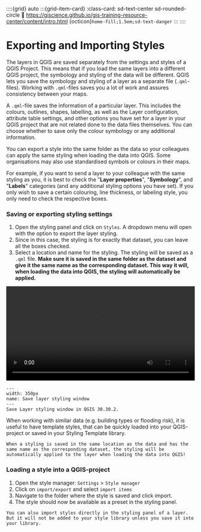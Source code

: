 ::::{grid} auto
:::{grid-item-card}
:class-card: sd-text-center sd-rounded-circle
:link: https://giscience.github.io/gis-training-resource-center/content/intro.html 
{octicon}`home-fill;1.5em;sd-text-danger`
:::
::::

# Exporting and Importing Styles

The layers in QGIS are saved separately from the settings and styles of a QGIS Project. This means that if you load the same layers into a different QGIS project, the symbology and styling of the data will be different. QGIS lets you save the symbology and styling of a layer as a separate file (`.qml`-files). Working with `.qml`-files saves you a lot of work and assures consistency between your maps.

A `.qml`-file saves the information of a particular layer. This includes the colours, outlines, shapes, labelling, as well as the Layer configuration, attribute table settings, and other options you have set for a layer in your QGIS project that are not related done to the data files themselves. You can choose whether to save only the colour symbology or any additional information.
 
You can export a style into the same folder as the data so your colleagues can apply the same styling when loading the data into QGIS.
Some organisations may also use standardised symbols or colours in their maps. 

For example, if you want to send a layer to your colleague with the same styling as you, it is best to check the "__Layer properties__", "__Symbology__", and "__Labels__" categories (and any additional styling options you have set). If you only wish to save a certain colouring, line thickness, or labeling style, you only need to check the respective boxes.

### Saving or exporting styling settings

1. Open the styling panel and click on `Styles`. A dropdown menu will open with the option to export the layer styling.
2. Since in this case, the styling is for exactly that dataset, you can leave all the boxes checked.
3. Select a location and name for the styling. The styling will be saved as a `.qml` file. __Make sure it is saved in the same folder as the dataset and give it the same name as the corresponding dataset. This way it will, when loading the data into QGIS, the styling will automatically be applied.__

<video width="100%" controls src="https://github.com/GIScience/gis-training-resource-center/raw/main/fig/en_30.30.2_exporting_style_to_send_to_colleague
.mp4"></video>

```{figure} ../../fig/en_30.30.2_save_layer_style_window.png
---
width: 350px
name: Save layer styling window
---
Save Layer styling window in QGIS 30.30.2.
```

When working with similar data (e.g. building types or flooding risk), it is useful to have template styles, that can be quickly loaded into your QGIS-project or saved in your Styling Template library. 

```{Tip}
When a styling is saved in the same location as the data and has the same name as the corresponding dataset, the styling will be automatically applied to the layer when loading the data into QGIS!
```

### Loading a style into a QGIS-project

1. Open the style manager: `Settings` > `Style manager`
2. Click on `import/export` and select `import items`
3. Navigate to the folder where the style is saved and click import.
4. The style should now be available as a preset in the styling panel.

```{note}
You can also import styles directly in the styling panel of a layer. But it will not be added to your style library unless you save it into your library.
```